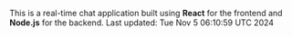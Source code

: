 This is a real-time chat application built using **React** for the frontend and **Node.js** for the backend.
Last updated: Tue Nov  5 06:10:59 UTC 2024
